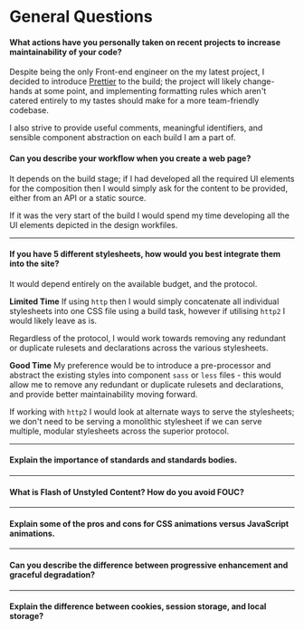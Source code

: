 # General Questions

#### What actions have you personally taken on recent projects to increase maintainability of your code?
Despite being the only Front-end engineer on the my latest project, I decided to introduce [Prettier](https://prettier.io/) to the build; the project will likely change-hands at some point, and implementing formatting rules which aren't catered entirely to my tastes should make for a more team-friendly codebase.

I also strive to provide useful comments, meaningful identifiers, and sensible component abstraction on each build I am a part of.

#### Can you describe your workflow when you create a web page?
It depends on the build stage; if I had developed all the required UI elements for the composition then I would simply ask for the content to be provided, either from an API or a static source. 

If it was the very start of the build I would spend my time developing all the UI elements depicted in the design workfiles.

---
#### If you have 5 different stylesheets, how would you best integrate them into the site?
It would depend entirely on the available budget, and the protocol.

__Limited Time__
If using `http` then I would simply concatenate all individual stylesheets into one CSS file using a build task, however if utilising `http2` I would likely leave as is. 

Regardless of the protocol, I would work towards removing any redundant or duplicate rulesets and declarations across the various stylesheets.


__Good Time__
My preference would be to introduce a pre-processor and abstract the existing styles into component `sass` or `less` files - this would allow me to remove any redundant or duplicate rulesets and declarations, and provide better maintainability moving forward.

If working with `http2` I would look at alternate ways to serve the stylesheets; we don't need to be serving a monolithic stylesheet if we can serve multiple, modular stylesheets across the superior protocol.

---
#### Explain the importance of standards and standards bodies.
---
#### What is Flash of Unstyled Content? How do you avoid FOUC?
---
#### Explain some of the pros and cons for CSS animations versus JavaScript animations.
---
#### Can you describe the difference between progressive enhancement and graceful degradation?
---
#### Explain the difference between cookies, session storage, and local storage?
